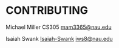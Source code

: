 # CONTRIBUTING

Michael Miller
CS305
mam3365@nau.edu

Isaiah Swank
[Isaiah-Swank](https://github.com/Isaiah-Swank)
iws8@nau.edu
